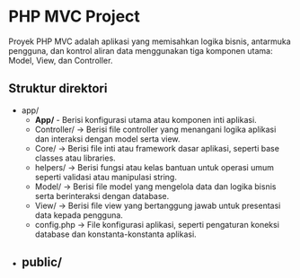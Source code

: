 # PHP MVC Project

Proyek PHP MVC adalah aplikasi yang memisahkan logika bisnis, antarmuka pengguna, dan kontrol aliran data menggunakan tiga komponen utama: Model, View, dan Controller.

## Struktur direktori

- app/ 
  - **App/** - Berisi konfigurasi utama atau komponen inti aplikasi.
  - Controller/ -> Berisi file controller yang menangani logika aplikasi dan interaksi dengan model serta view.
  - Core/ -> Berisi file inti atau framework dasar aplikasi, seperti base classes atau libraries.
  - helpers/ -> Berisi fungsi atau kelas bantuan untuk operasi umum seperti validasi atau manipulasi string.
  - Model/ -> Berisi file model yang mengelola data dan logika bisnis serta berinteraksi dengan database.
  - View/ -> Berisi file view yang bertanggung jawab untuk presentasi data kepada pengguna.
  - config.php -> File konfigurasi aplikasi, seperti pengaturan koneksi database dan konstanta-konstanta aplikasi.
- public/
  -
